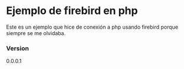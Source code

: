 # Ejemplo de firebird en php

Este es un ejemplo que hice de conexión a php usando firebird porque siempre se me olvidaba.

### Version
0.0.0.1

